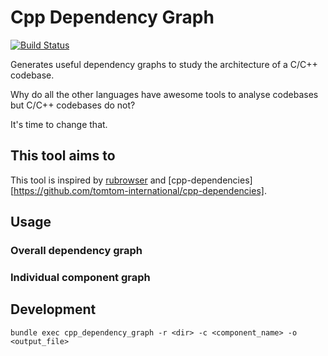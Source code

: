 # Cpp Dependency Graph

[![Build Status](https://travis-ci.org/shreyasbharath/cpp_dependency_graph.svg?branch=master)](https://travis-ci.org/shreyasbharath/cpp_dependency_graph)

Generates useful dependency graphs to study the architecture of a C/C++ codebase.

Why do all the other languages have awesome tools to analyse codebases but C/C++ codebases do not?

It's time to change that.

This tool aims to
  -


This tool is inspired by [rubrowser](http://www.emadelsaid.com/rubrowser/) and [cpp-dependencies][https://github.com/tomtom-international/cpp-dependencies].

## Usage

### Overall dependency graph

### Individual component graph

## Development

`bundle exec cpp_dependency_graph -r <dir> -c <component_name> -o <output_file>`